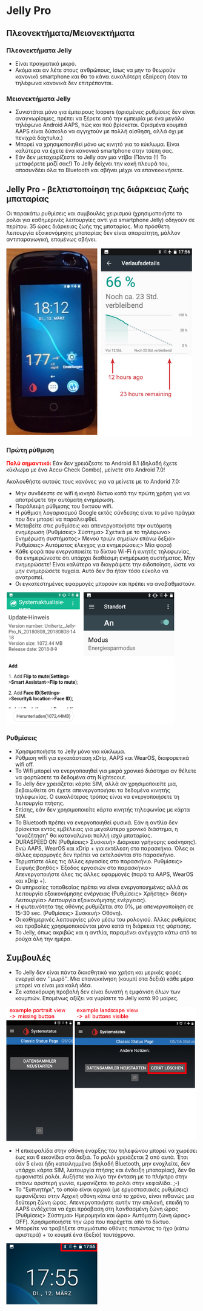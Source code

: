 # Jelly Pro

## Πλεονεκτήματα/Μειονεκτήματα

### Πλεονεκτήματα Jelly

* Είναι πραγματικά μικρό.
* Ακόμα και αν λέτε στους ανθρώπους, ίσως να μην το θεωρούν κανονικό smartphone και θα το κάνει ευκολότερη εξαίρεση όταν τα τηλέφωνα κανονικά δεν επιτρέπονται.

### Μειονεκτήματα Jelly

* Συνιστάται μόνο για έμπειρους loopers (ορισμένες ρυθμίσεις δεν είναι αναγνωρίσιμες, πρέπει να ξέρετε από την εμπειρία με ένα μεγάλο τηλέφωνο Android AAPS, πώς και πού βρίσκεται. Ορισμένα κουμπιά AAPS είναι δύσκολο να αγγιχτούν με πολλή αίσθηση, αλλά όχι με πενιχρά δάχτυλα.)
* Μπορεί να χρησιμοποιηθεί μόνο ως κινητό για το κύκλωμα. Είναι καλύτερα να έχετε ένα κανονικό smartphone στην τσέπη σας. 
* Εάν δεν μεταχειρίζεστε το Jelly σαν μια ντίβα (Πάντα (!) Το μεταφέρετε μαζί σας!) Το Jelly δείχνει την κακή πλευρά του, αποσυνδέει όλα τα Bluetooth και σβήνει μέχρι να επανεκκινήσετε. 

## Jelly Pro - βελτιστοποίηση της διάρκειας ζωής μπαταρίας

Οι παρακάτω ρυθμίσεις και συμβουλές χειρισμού (χρησιμοποιήστε το ρολόι για καθημερινές λειτουργίες αντί για smartphone Jelly) οδηγούν σε περίπου. 35 ώρες διάρκειας ζωής της μπαταρίας. Μια πρόσθετη λειτουργία εξοικονόμησης μπαταρίας δεν είναι απαραίτητη, μάλλον αντιπαραγωγική, επομένως σβήνει.

![Jelly smartphone](../images/jelly_01.jpg)

### Πρώτη ρύθμιση

<b> <font color="#FF0000"> Πολύ σημαντικό: </b> </font> Εάν δεν χρειάζεστε το Android 8.1 (δηλαδή έχετε κύκλωμα με ένα Accu-Check Combo), μείνετε στο Android 7.0!

Ακολουθήστε αυτούς τους κανόνες για να μείνετε με το Andorid 7.0:

* Μην συνδέεστε σε wifi ή κινητό δίκτυο κατά την πρώτη χρήση για να αποτρέψετε την αυτόματη ενημέρωση.
* Παράλειψη ρύθμισης του δικτύου wifi.
* Η ρύθμιση λογαριασμού Google εκτός σύνδεσης είναι το μόνο πράγμα που δεν μπορεί να παραλειφθεί.
* Μεταβείτε στις ρυθμίσεις και απενεργοποιήστε την αυτόματη ενημέρωση (Ρυθμίσεις> Σύστημα> Σχετικά με το τηλέφωνο> Ενημέρωση συστήματος> Μενού τριών σημείων επάνω δεξιά> Ρυθμίσεις> Αυτόματος έλεγχος για ενημερώσεις> Μία φορα)
* Κάθε φορά που ενεργοποιείτε το δίκτυο Wi-Fi ή κινητής τηλεφωνίας, θα ενημερώνεστε ότι υπάρχει διαθέσιμη ενημέρωση συστήματος. Μην ενημερώσετε! Είναι καλύτερο να διαγράψετε την ειδοποίηση, ώστε να μην ενημερώσετε τυχαία. Αυτό δεν θα ήταν τόσο εύκολο να ανατραπεί. 
* Οι εγκατεστημένες εφαρμογές μπορούν και πρέπει να αναβαθμιστούν.

![Ρυθμίσεις Jelly](../images/jelly_02.jpg)

### Ρυθμίσεις

* Χρησιμοποιήστε το Jelly μόνο για κύκλωμα.
* Ρύθμιση wifi για εγκατάσταση xDrip, AAPS και WearOS, διαφορετικά wifi off. 
* Το Wifi μπορεί να ενεργοποιηθεί για μικρό χρονικό διάστημα αν θέλετε να φορτώσετε τα δεδομένα στη Nightscout.
* Το Jelly δεν χρειάζεται κάρτα SIM, αλλά αν χρησιμοποιείτε μια, βεβαιωθείτε ότι έχετε απενεργοποιήσει τα δεδομένα κινητής τηλεφωνίας. Ο ευκολότερος τρόπος είναι να ενεργοποιήσετε τη λειτουργία πτήσης.
* Επίσης, εάν δεν χρησιμοποιείτε κάρτα κινητής τηλεφωνίας με κάρτα SIM.
* Το Bluetooth πρέπει να ενεργοποιηθεί φυσικά. Εάν η αντλία δεν βρίσκεται εντός εμβέλειας για μεγαλύτερο χρονικό διάστημα, η "αναζήτηση" θα καταναλώνει πολλή ισχύ μπαταρίας.
* DURASPEED ON (Ρυθμίσεις> Συσκευή> Διάρκεια γρήγορης εκκίνησης). Ενώ AAPS, WearOS και xDrip + για εκτέλεση στο παρασκήνιο. Όλες οι άλλες εφαρμογές δεν πρέπει να εκτελούνται στο παρασκήνιο.
* Τερματίστε όλες τις άλλες εργασίες στο παρασκήνιο. Ρυθμίσεις> Ευφυής βοηθός> Έξοδος εργασιών στο παρασκήνιο> Απενεργοποιήστε όλες τις άλλες εφαρμογές (παρά τα AAPS, WearOS και xDrip +).
* Οι υπηρεσίες τοποθεσίας πρέπει να είναι ενεργοποιημένες αλλά σε λειτουργία εξοικονόμησης ενέργειας (Ρυθμίσεις> Χρήστης> Θέση> Λειτουργία> Λειτουργία εξοικονόμησης ενέργειας).
* Η φωτεινότητα της οθόνης ρυθμίζεται στο 0%, με απενεργοποίηση σε 15-30 sec. (Ρυθμίσεις> Συσκευή> Οθόνη).
* Οι καθημερινές λειτουργίες μόνο μέσω του ρολογιού. Άλλες ρυθμίσεις και προβολές χρησιμοποιούνται μόνο κατά τη διάρκεια της φόρτισης. 
* Το Jelly, όπως ακριβώς και η αντλία, παραμένει ανέγγιχτο κάτω από τα ρούχα όλη την ημέρα.

## Συμβουλές

* Το Jelly δεν είναι πάντα διαισθητικό για χρήση και μερικές φορές ενεργεί σαν ''μωρό''. Μια επανεκκίνηση (κουμπί στα δεξιά) κάθε μέρα μπορεί να είναι μια καλή ιδέα.
* Σε κατακόρυφη προβολή δεν είναι δυνατή η εμφάνιση όλων των κουμπιών. Επομένως αξίζει να γυρίσετε το Jelly κατά 90 μοίρες.

![Jelly πορτρέτο + θέαση τοπίου](../images/jelly_04.jpg)

* Η επικεφαλίδα στην οθόνη έναρξης του τηλεφώνου μπορεί να χωρέσει έως και 6 εικονίδια στα δεξιά. Το ρολόι χρειάζεται 2 από αυτά. Έτσι εάν 5 είναι ήδη κατειλημμένα (δηλαδή Bluetooth, μην ενοχλείτε, δεν υπάρχει κάρτα SIM, λειτουργία πτήσης και ένδειξη μπαταρίας), δεν θα εμφανιστεί ρολόι. Αυξήστε για λίγο την ένταση με το πλήκτρο στην επάνω αριστερή γωνία, εμφανίζεται το ρολόι στην κεφαλίδα. ;-)
* Το "ξυπνητήρι", το οποίο είναι αρχικά (με εργοστασιακές ρυθμίσεις) εμφανίζεται στην Αρχική οθόνη κάτω από το χρόνο, είναι πιθανώς μια δεύτερη ζώνη ώρας. Απενεργοποιήστε αυτήν την επιλογή, επειδή το AAPS ενδέχεται να έχει πρόσβαση στη λανθασμένη ζώνη ώρας (Ρυθμίσεις> Σύστημα> Ημερομηνία και ώρα> Αυτόματη ζώνη ώρας> OFF). Χρησιμοποιήστε την ώρα που παρέχεται από το δίκτυο.
* Μπορείτε να τραβήξετε στιγμιότυπο οθόνης πατώντας το ήχο (κάτω αριστερά) + το κουμπί ένα (δεξιά) ταυτόχρονα. 

![Επικεφαλίδα Jelly](../images/jelly_03.png)